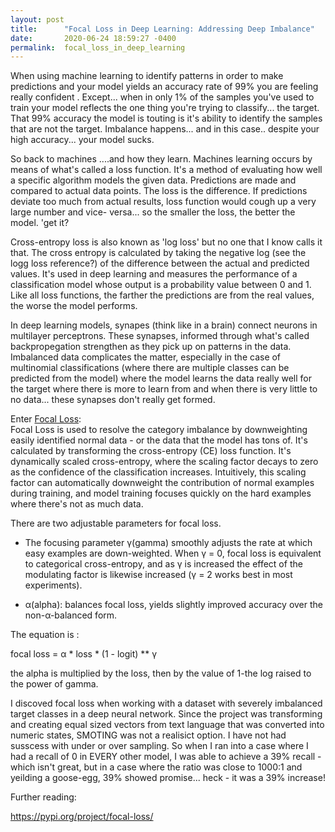 ```yaml
---
layout: post
title:      "Focal Loss in Deep Learning: Addressing Deep Imbalance"
date:       2020-06-24 18:59:27 -0400
permalink:  focal_loss_in_deep_learning
---
```



When using machine learning to identify patterns in order to make predictions and your model yields  an accuracy rate of 99% you are feeling really confident .  Except... when in only 1% of the samples you've used to train your model reflects the one thing you're trying to classify... the target.  That 99% accuracy the model is touting is it's ability to identify the samples that are not the target.  Imbalance happens... and in this case.. despite your high accuracy... your model sucks.

So back to machines ....and how they learn.  Machines learning occurs by means of what's called a  loss function. It's a method of evaluating how well a specific algorithm models the given data. Predictions are made and compared to actual data points. The loss is the difference.  If predictions deviate too much from actual results, loss function would cough up a very large number and vice- versa... so the smaller the loss, the better the model.   'get it?  

Cross-entropy loss is also known as 'log loss'  but no one that I know calls it that.  The cross entropy is calculated by taking the negative log (see the logg loss reference?) of the difference between the actual and predicted values.   It's used in deep learning and measures the performance of a classification model whose output is a probability value between 0 and 1.  Like all loss functions, the farther the predictions are from the real values, the worse the model performs.  

In deep learning models, synapes (think like in a brain) connect neurons in multilayer perceptrons.  These synapses, informed through what's called backpropegation strengthen as they pick up on patterns in the data.  Imbalanced data complicates the matter, especially in the case of multinomial classifications (where there are multiple classes can be predicted from the model) where the model learns the data really well for the target where there is more to learn from and when there is very little to no data... these synapses don't really get formed. 

Enter [Focal Loss](https://focal-loss.readthedocs.io/en/latest/generated/focal_loss.BinaryFocalLoss.html):  
Focal Loss is used to resolve the category imbalance by downweighting easily identified normal data - or the data that the model has tons of.  It's calculated by transforming the cross-entropy (CE) loss function. It's dynamically scaled cross-entropy, where the scaling factor decays to zero as the confidence of the classification increases. Intuitively, this scaling factor can automatically downweight the contribution of normal examples during training, and model training focuses quickly on the hard examples where there's not as much data. 


There are two adjustable parameters for focal loss.

* The focusing parameter γ(gamma) smoothly adjusts the rate at which easy examples are down-weighted. When γ = 0, focal loss is equivalent to categorical cross-entropy, and as γ is increased the effect of the modulating factor is likewise increased (γ = 2 works best in most experiments).

* α(alpha): balances focal loss, yields slightly improved accuracy over the non-α-balanced form.

The equation is :

focal loss = α * loss * (1 - logit) ** γ 

the alpha is multiplied by the loss, then by the value of 1-the log raised to the power of gamma.

I discoved focal loss when working with a dataset with severely imbalanced target classes in a deep neural network.  Since the project was transforming and creating equal sized vectors from text language that was converted into numeric states, SMOTING was not a realisict option.  I have not had susscess with under or over sampling.  So when I ran into a case where I had a recall of 0 in EVERY other model, I was able to achieve a 39% recall - which isn't great, but in a case where the ratio was close to 1000:1 and yeilding a goose-egg, 39% showed promise... heck - it was a 39% increase! 

Further reading:

https://pypi.org/project/focal-loss/
